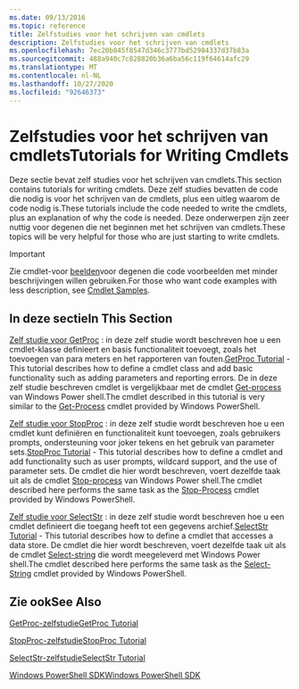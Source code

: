 ```yaml
---
ms.date: 09/13/2016
ms.topic: reference
title: Zelfstudies voor het schrijven van cmdlets
description: Zelfstudies voor het schrijven van cmdlets
ms.openlocfilehash: 7ec20b845f8547d346c3777bd52984337d37b83a
ms.sourcegitcommit: 488a940c7c828820b36a6ba56c119f64614afc29
ms.translationtype: MT
ms.contentlocale: nl-NL
ms.lasthandoff: 10/27/2020
ms.locfileid: "92646373"
---
```

# <a name="tutorials-for-writing-cmdlets"></a><span data-ttu-id="8f9dc-103">Zelfstudies voor het schrijven van cmdlets</span><span class="sxs-lookup"><span data-stu-id="8f9dc-103">Tutorials for Writing Cmdlets</span></span>

<span data-ttu-id="8f9dc-104">Deze sectie bevat zelf studies voor het schrijven van cmdlets.</span><span class="sxs-lookup"><span data-stu-id="8f9dc-104">This section contains tutorials for writing cmdlets.</span></span> <span data-ttu-id="8f9dc-105">Deze zelf studies bevatten de code die nodig is voor het schrijven van de cmdlets, plus een uitleg waarom de code nodig is.</span><span class="sxs-lookup"><span data-stu-id="8f9dc-105">These tutorials include the code needed to write the cmdlets, plus an explanation of why the code is needed.</span></span> <span data-ttu-id="8f9dc-106">Deze onderwerpen zijn zeer nuttig voor degenen die net beginnen met het schrijven van cmdlets.</span><span class="sxs-lookup"><span data-stu-id="8f9dc-106">These topics will be very helpful for those who are just starting to write cmdlets.</span></span>

> [!IMPORTANT]
> <span data-ttu-id="8f9dc-107">Zie cmdlet-voor [beelden](./cmdlet-samples.md)voor degenen die code voorbeelden met minder beschrijvingen willen gebruiken.</span><span class="sxs-lookup"><span data-stu-id="8f9dc-107">For those who want code examples with less description, see [Cmdlet Samples](./cmdlet-samples.md).</span></span>

## <a name="in-this-section"></a><span data-ttu-id="8f9dc-108">In deze sectie</span><span class="sxs-lookup"><span data-stu-id="8f9dc-108">In This Section</span></span>

<span data-ttu-id="8f9dc-109">[Zelf studie voor GetProc](./getproc-tutorial.md) : in deze zelf studie wordt beschreven hoe u een cmdlet-klasse definieert en basis functionaliteit toevoegt, zoals het toevoegen van para meters en het rapporteren van fouten.</span><span class="sxs-lookup"><span data-stu-id="8f9dc-109">[GetProc Tutorial](./getproc-tutorial.md) - This tutorial describes how to define a cmdlet class and add basic functionality such as adding parameters and reporting errors.</span></span> <span data-ttu-id="8f9dc-110">De in deze zelf studie beschreven cmdlet is vergelijkbaar met de cmdlet [Get-process](/powershell/module/Microsoft.PowerShell.Management/Get-Process) van Windows Power shell.</span><span class="sxs-lookup"><span data-stu-id="8f9dc-110">The cmdlet described in this tutorial is very similar to the [Get-Process](/powershell/module/Microsoft.PowerShell.Management/Get-Process) cmdlet provided by Windows PowerShell.</span></span>

<span data-ttu-id="8f9dc-111">[Zelf studie voor StopProc](./stopproc-tutorial.md) : in deze zelf studie wordt beschreven hoe u een cmdlet kunt definiëren en functionaliteit kunt toevoegen, zoals gebruikers prompts, ondersteuning voor joker tekens en het gebruik van parameter sets.</span><span class="sxs-lookup"><span data-stu-id="8f9dc-111">[StopProc Tutorial](./stopproc-tutorial.md) - This tutorial describes how to define a cmdlet and add functionality such as user prompts, wildcard support, and the use of parameter sets.</span></span> <span data-ttu-id="8f9dc-112">De cmdlet die hier wordt beschreven, voert dezelfde taak uit als de cmdlet [Stop-process](/powershell/module/Microsoft.PowerShell.Management/Stop-Process) van Windows Power shell.</span><span class="sxs-lookup"><span data-stu-id="8f9dc-112">The cmdlet described here performs the same task as the [Stop-Process](/powershell/module/Microsoft.PowerShell.Management/Stop-Process) cmdlet provided by Windows PowerShell.</span></span>

<span data-ttu-id="8f9dc-113">[Zelf studie voor SelectStr](./selectstr-tutorial.md) : in deze zelf studie wordt beschreven hoe u een cmdlet definieert die toegang heeft tot een gegevens archief.</span><span class="sxs-lookup"><span data-stu-id="8f9dc-113">[SelectStr Tutorial](./selectstr-tutorial.md) - This tutorial describes how to define a cmdlet that accesses a data store.</span></span> <span data-ttu-id="8f9dc-114">De cmdlet die hier wordt beschreven, voert dezelfde taak uit als de cmdlet [Select-string](/powershell/module/microsoft.powershell.utility/select-string) die wordt meegeleverd met Windows Power shell.</span><span class="sxs-lookup"><span data-stu-id="8f9dc-114">The cmdlet described here performs the same task as the [Select-String](/powershell/module/microsoft.powershell.utility/select-string) cmdlet provided by Windows PowerShell.</span></span>

## <a name="see-also"></a><span data-ttu-id="8f9dc-115">Zie ook</span><span class="sxs-lookup"><span data-stu-id="8f9dc-115">See Also</span></span>

[<span data-ttu-id="8f9dc-116">GetProc-zelfstudie</span><span class="sxs-lookup"><span data-stu-id="8f9dc-116">GetProc Tutorial</span></span>](./getproc-tutorial.md)

[<span data-ttu-id="8f9dc-117">StopProc-zelfstudie</span><span class="sxs-lookup"><span data-stu-id="8f9dc-117">StopProc Tutorial</span></span>](./stopproc-tutorial.md)

[<span data-ttu-id="8f9dc-118">SelectStr-zelfstudie</span><span class="sxs-lookup"><span data-stu-id="8f9dc-118">SelectStr Tutorial</span></span>](./selectstr-tutorial.md)

[<span data-ttu-id="8f9dc-119">Windows PowerShell SDK</span><span class="sxs-lookup"><span data-stu-id="8f9dc-119">Windows PowerShell SDK</span></span>](../windows-powershell-reference.md)
